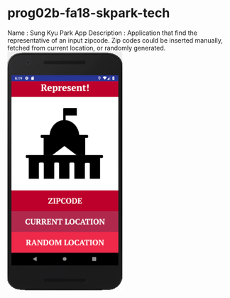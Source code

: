 # prog02b-fa18-skpark-tech

Name : Sung Kyu Park
App Description : Application that find the representative of an input zipcode.
Zip codes could be inserted manually, fetched from current location, or randomly generated.
![Alt text](screenshots/main.png?raw=true "Main")
